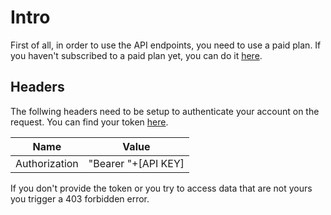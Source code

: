 # Intro

First of all, in order to use the API endpoints, you need to use a paid plan. If you haven't subscribed to a paid plan yet, you can do it [here](https://stardust.neogoma.com/pricing).

## Headers
The follwing headers need to be setup to authenticate your account on the request. You can find your token [here](https://stardust.neogoma.com/profile).

| Name | Value |
| --- | --- |
| Authorization | "Bearer "+[API KEY] |

If you don't provide the token or you try to access data that are not yours you trigger a 403 forbidden error.